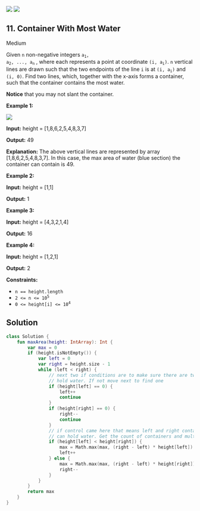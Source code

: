[![](https://img.shields.io/github/stars/javadev/LeetCode-in-Kotlin?label=Stars&style=flat-square)](https://github.com/javadev/LeetCode-in-Kotlin)
[![](https://img.shields.io/github/forks/javadev/LeetCode-in-Kotlin?label=Fork%20me%20on%20GitHub%20&style=flat-square)](https://github.com/javadev/LeetCode-in-Kotlin/fork)

## 11\. Container With Most Water

Medium

Given `n` non-negative integers <code>a<sub>1</sub>, a<sub>2</sub>, ..., a<sub>n</sub></code> , where each represents a point at coordinate <code>(i, a<sub>i</sub>)</code>. `n` vertical lines are drawn such that the two endpoints of the line `i` is at <code>(i, a<sub>i</sub>)</code> and `(i, 0)`. Find two lines, which, together with the x-axis forms a container, such that the container contains the most water.

**Notice** that you may not slant the container.

**Example 1:**

![](https://s3-lc-upload.s3.amazonaws.com/uploads/2018/07/17/question_11.jpg)

**Input:** height = [1,8,6,2,5,4,8,3,7]

**Output:** 49

**Explanation:** The above vertical lines are represented by array [1,8,6,2,5,4,8,3,7]. In this case, the max area of water (blue section) the container can contain is 49. 

**Example 2:**

**Input:** height = [1,1]

**Output:** 1 

**Example 3:**

**Input:** height = [4,3,2,1,4]

**Output:** 16 

**Example 4:**

**Input:** height = [1,2,1]

**Output:** 2 

**Constraints:**

*   `n == height.length`
*   <code>2 <= n <= 10<sup>5</sup></code>
*   <code>0 <= height[i] <= 10<sup>4</sup></code>

## Solution

```kotlin
class Solution {
    fun maxArea(height: IntArray): Int {
        var max = 0
        if (height.isNotEmpty()) {
            var left = 0
            var right = height.size - 1
            while (left < right) {
                // next two if conditions are to make sure there are two non-zero containers to
                // hold water. If not move next to find one
                if (height[left] == 0) {
                    left++
                    continue
                }
                if (height[right] == 0) {
                    right--
                    continue
                }
                // if control came here that means left and right containers are non zero and
                // can hold water. Get the count of containers and multiple by lower container
                if (height[left] < height[right]) {
                    max = Math.max(max, (right - left) * height[left])
                    left++
                } else {
                    max = Math.max(max, (right - left) * height[right])
                    right--
                }
            }
        }
        return max
    }
}
```